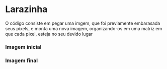 # Larazinha

O código consiste em pegar uma imgem, que foi previamente embarasada seus pixels, 
e monta uma nova imagem, organizando-os em uma matriz em que cada pixel, esteja no seu devido lugar
### Imagem inicial

### Imagem final

